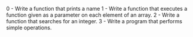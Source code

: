 0 - Write a function that prints a name
1 - Write a function that executes a function given as a parameter on each element of an array.
2 - Write a function that searches for an integer.
3 - Write a program that performs simple operations.
